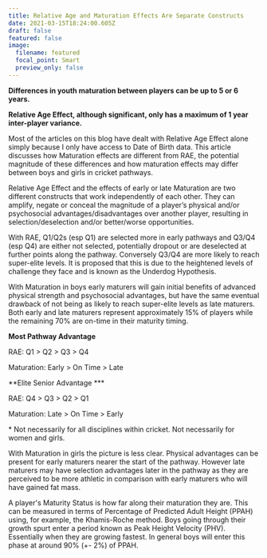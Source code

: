 ```yaml
---
title: Relative Age and Maturation Effects Are Separate Constructs
date: 2021-03-15T18:24:00.605Z
draft: false
featured: false
image:
  filename: featured
  focal_point: Smart
  preview_only: false
---
```

**Differences in youth maturation between players can be up to 5 or 6 years.**

**Relative Age Effect, although significant, only has a maximum of 1 year inter-player variance.**

Most of the articles on this blog have dealt with Relative Age Effect alone simply because I only have access to Date of Birth data. This article discusses how Maturation effects are different from RAE, the potential magnitude of these differences and how maturation effects may differ between boys and girls in cricket pathways.  

Relative Age Effect and the effects of early or late Maturation are two different constructs that work independently of each other. They can amplify, negate or conceal the magnitude of a player’s physical and/or psychosocial advantages/disadvantages over another player, resulting in selection/deselection and/or better/worse opportunities.

With RAE, Q1/Q2s (esp Q1) are selected more in early pathways and Q3/Q4 (esp Q4) are either not selected, potentially dropout or are deselected at further points along the pathway. Conversely Q3/Q4 are more likely to reach super-elite levels. It is proposed that this is due to the heightened levels of challenge they face and is known as the Underdog Hypothesis.

With Maturation in boys early maturers will gain initial benefits of advanced physical strength and psychosocial advantages, but have the same eventual drawback of not being as likely to reach super-elite levels as late maturers. Both early and late maturers represent approximately 15% of players while the remaining 70% are on-time in their maturity timing.

**Most Pathway Advantage**

RAE: Q1 > Q2 > Q3 > Q4

Maturation: Early > On Time > Late

**Elite Senior Advantage ***

RAE: Q4 > Q3 > Q2 > Q1

Maturation: Late > On Time > Early

\* Not necessarily for all disciplines within cricket. Not necessarily for women and girls.

With Maturation in girls the picture is less clear. Physical advantages can be present for early maturers nearer the start of the pathway. However late maturers may have selection advantages later in the pathway as they are perceived to be more athletic in comparison with early maturers who will have gained fat mass.  

A player's Maturity Status is how far along their maturation they are. This can be measured in terms of Percentage of Predicted Adult Height (PPAH) using, for example, the Khamis-Roche method. Boys going through their growth spurt enter a period known as Peak Height Velocity (PHV). Essentially when they are growing fastest. In general boys will enter this phase at around 90% (+- 2%) of PPAH.